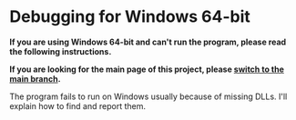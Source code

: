 # Debugging for Windows 64-bit

**If you are using Windows 64-bit and can't run the program, please read the following instructions.**

**If you are looking for the main page of this project, please [switch to the main branch](https://github.com/CarlGao4/Demucs-Gui).**

The program fails to run on Windows usually because of missing DLLs. I'll explain how to find and report them.
